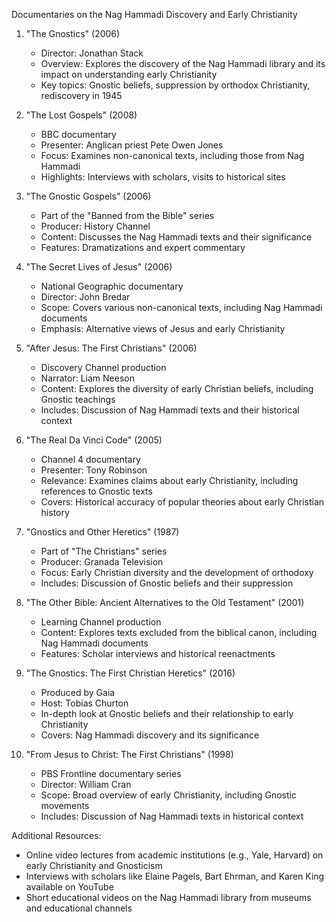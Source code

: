 Documentaries on the Nag Hammadi Discovery and Early Christianity

1. "The Gnostics" (2006)
   - Director: Jonathan Stack
   - Overview: Explores the discovery of the Nag Hammadi library and its impact on understanding early Christianity
   - Key topics: Gnostic beliefs, suppression by orthodox Christianity, rediscovery in 1945

2. "The Lost Gospels" (2008)
   - BBC documentary
   - Presenter: Anglican priest Pete Owen Jones
   - Focus: Examines non-canonical texts, including those from Nag Hammadi
   - Highlights: Interviews with scholars, visits to historical sites

3. "The Gnostic Gospels" (2006)
   - Part of the "Banned from the Bible" series
   - Producer: History Channel
   - Content: Discusses the Nag Hammadi texts and their significance
   - Features: Dramatizations and expert commentary

4. "The Secret Lives of Jesus" (2006)
   - National Geographic documentary
   - Director: John Bredar
   - Scope: Covers various non-canonical texts, including Nag Hammadi documents
   - Emphasis: Alternative views of Jesus and early Christianity

5. "After Jesus: The First Christians" (2006)
   - Discovery Channel production
   - Narrator: Liam Neeson
   - Content: Explores the diversity of early Christian beliefs, including Gnostic teachings
   - Includes: Discussion of Nag Hammadi texts and their historical context

6. "The Real Da Vinci Code" (2005)
   - Channel 4 documentary
   - Presenter: Tony Robinson
   - Relevance: Examines claims about early Christianity, including references to Gnostic texts
   - Covers: Historical accuracy of popular theories about early Christian history

7. "Gnostics and Other Heretics" (1987)
   - Part of "The Christians" series
   - Producer: Granada Television
   - Focus: Early Christian diversity and the development of orthodoxy
   - Includes: Discussion of Gnostic beliefs and their suppression

8. "The Other Bible: Ancient Alternatives to the Old Testament" (2001)
   - Learning Channel production
   - Content: Explores texts excluded from the biblical canon, including Nag Hammadi documents
   - Features: Scholar interviews and historical reenactments

9. "The Gnostics: The First Christian Heretics" (2016)
   - Produced by Gaia
   - Host: Tobias Churton
   - In-depth look at Gnostic beliefs and their relationship to early Christianity
   - Covers: Nag Hammadi discovery and its significance

10. "From Jesus to Christ: The First Christians" (1998)
    - PBS Frontline documentary series
    - Director: William Cran
    - Scope: Broad overview of early Christianity, including Gnostic movements
    - Includes: Discussion of Nag Hammadi texts in historical context

Additional Resources:
- Online video lectures from academic institutions (e.g., Yale, Harvard) on early Christianity and Gnosticism
- Interviews with scholars like Elaine Pagels, Bart Ehrman, and Karen King available on YouTube
- Short educational videos on the Nag Hammadi library from museums and educational channels